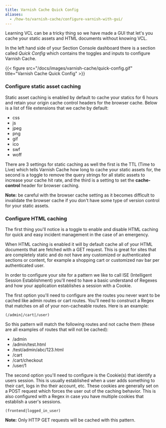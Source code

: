 ```yaml
---
title: Varnish Cache Quick Config
aliases:
  - /how-to/varnish-cache/configure-varnish-with-gui/
---
```


Learning VCL can be a tricky thing so we have made a GUI that let's you cache your static assets and HTML documents without knowing VCL.

In the left hand side of your Section Console dashboard there is a section called *Quick Config* which contains the toggles and inputs to configure Varnish Cache.

{{< figure src="/docs/images/varnish-cache/quick-config.gif" title="Varnish Cache Quick Config" >}}

### Configure static asset caching

Static asset caching is enabled by default to cache your statics for 6 hours and retain your origin cache control headers for the browser cache. Below is a list of file extensions that we cache by default:

* css
* js
* jpeg
* png
* gif
* ico
* swf
* woff

There are 3 settings for static caching as well the first is the TTL (Time to Live) which tells Varnish Cache how long to cache your static assets for, the second is a toggle to remove the query strings for all static assets to increase your cache hit rate, and the third is a setting to set the **cache-control** header for browser caching.

**Note:** be careful with the browser cache setting as it becomes difficult to invalidate the browser cache if you don't have some type of version control for your static assets.

### Configure HTML caching

The first thing you'll notice is a toggle to enable and disable HTML caching for quick and easy incident management in the case of an emergency.

When HTML caching is enabled it will by default cache all of your HTML documents that are fetched with a GET request. This is great for sites that are completely static and do not have any customized or authenticated sections or content, for example a shopping cart or customized nav bar per authenticated user.

In order to configure your site for a pattern we like to call ISE (Intelligent Session Establishment) you'll need to have a basic understand of Regexes and how your application establishes a session with a Cookie.

The first option you'll need to configure are the routes you never want to be cached like admin routes or cart routes. You'll need to construct a Regex that matches on all of your non-cacheable routes. Here is an example:

```
(/admin|/cart|/user)
```

So this pattern will match the following routes and not cache them (these are all examples of routes that will not be cached):

* /admin
* /admin/test.html
* /test/admin/abc/123.html
* /cart
* /cart/checkout
* /user/1

The second option you'll need to configure is the Cookie(s) that identify a users session. This is usually established when a user adds something to their cart, logs in tho their account, etc. These cookies are generally set on a POST request which forces the user out of the caching behavior. This is also configured with a Regex in case you have multiple cookies that establish a user's sessions.

```
(frontend|logged_in_user)
```

**Note:** Only HTTP GET requests will be cached with this pattern.
